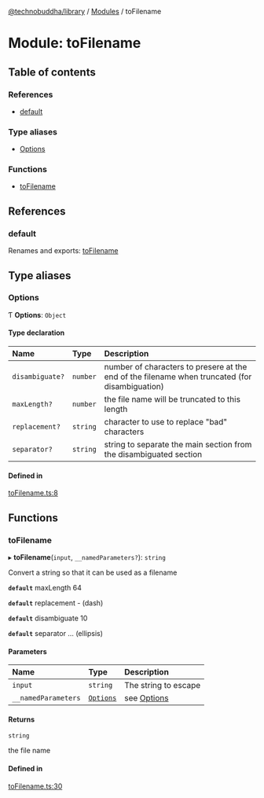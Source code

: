 [@technobuddha/library](../../README.md) / [Modules](../Modules.md) / toFilename

# Module: toFilename

## Table of contents

### References

- [default](toFilename.md#default)

### Type aliases

- [Options](toFilename.md#options)

### Functions

- [toFilename](toFilename.md#tofilename)

## References

### default

Renames and exports: [toFilename](toFilename.md#tofilename)

## Type aliases

### Options

Ƭ **Options**: `Object`

#### Type declaration

| Name | Type | Description |
| :------ | :------ | :------ |
| `disambiguate?` | `number` | number of characters to presere at the end of the filename when truncated (for disambiguation) |
| `maxLength?` | `number` | the file name will be truncated to this length |
| `replacement?` | `string` | character to use to replace "bad" characters |
| `separator?` | `string` | string to separate the main section from the disambiguated section |

#### Defined in

[toFilename.ts:8](../../src/toFilename.ts#L8)

## Functions

### toFilename

▸ **toFilename**(`input`, `__namedParameters?`): `string`

Convert a string so that it can be used as a filename

**`default`** maxLength 64

**`default`** replacement - (dash)

**`default`** disambiguate 10

**`default`** separator … (ellipsis)

#### Parameters

| Name | Type | Description |
| :------ | :------ | :------ |
| `input` | `string` | The string to escape |
| `__namedParameters` | [`Options`](toFilename.md#options) | see [Options](toFilename.md#options) |

#### Returns

`string`

the file name

#### Defined in

[toFilename.ts:30](../../src/toFilename.ts#L30)
